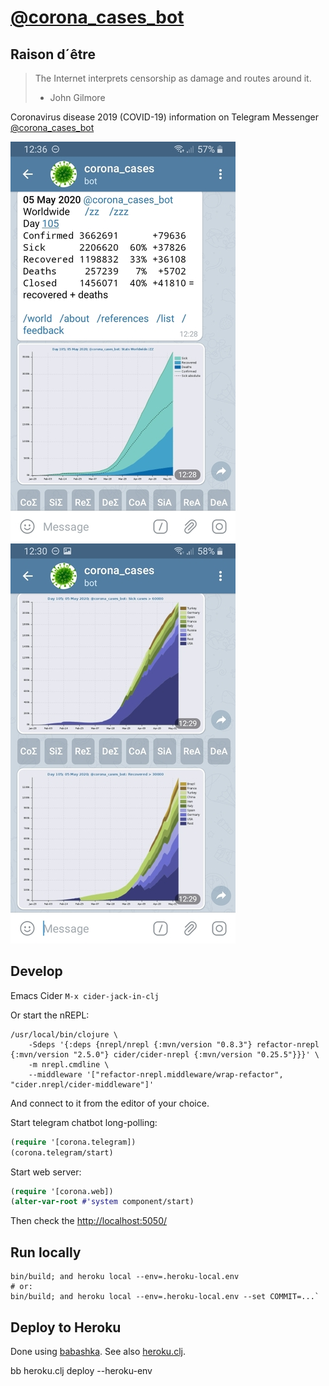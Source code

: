 # [@corona_cases_bot](https://t.me/corona_cases_bot)

## Raison d´être
> The Internet interprets censorship as damage and routes around it.
> - John Gilmore

Coronavirus disease 2019 (COVID-19) information on Telegram Messenger
[@corona_cases_bot](https://t.me/corona_cases_bot)

![Screenshot](/resources/pics/screenshot_1-50-percents.jpg)
![Screenshot](/resources/pics/screenshot_2-50-percents.jpg)

## Develop
Emacs Cider `M-x cider-jack-in-clj`

Or start the nREPL:
```fish
/usr/local/bin/clojure \
    -Sdeps '{:deps {nrepl/nrepl {:mvn/version "0.8.3"} refactor-nrepl {:mvn/version "2.5.0"} cider/cider-nrepl {:mvn/version "0.25.5"}}}' \
    -m nrepl.cmdline \
    --middleware '["refactor-nrepl.middleware/wrap-refactor", "cider.nrepl/cider-middleware"]'
```
And connect to it from the editor of your choice.

Start telegram chatbot long-polling:
```clojure
(require '[corona.telegram])
(corona.telegram/start)
```
Start web server:
```clojure
(require '[corona.web])
(alter-var-root #'system component/start)
```
Then check the [http://localhost:5050/](http://localhost:5050/)

## Run locally

```fish
bin/build; and heroku local --env=.heroku-local.env
# or:
bin/build; and heroku local --env=.heroku-local.env --set COMMIT=...`
```

## Deploy to Heroku
Done using [babashka](https://github.com/borkdude/babashka). See also
[heroku.clj](./heroku.clj).

bb heroku.clj deploy --heroku-env <heroku-app-name>
